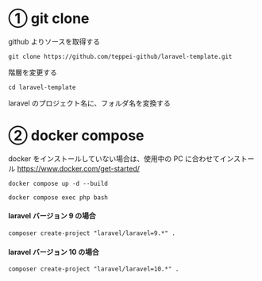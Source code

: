 # ① git clone

github よりソースを取得する

```
git clone https://github.com/teppei-github/laravel-template.git
```

階層を変更する

```
cd laravel-template
```

laravel のプロジェクト名に、フォルダ名を変換する

# ② docker compose

docker をインストールしていない場合は、使用中の PC に合わせてインストール
https://www.docker.com/get-started/

`docker compose up -d --build`

`docker compose exec php bash`

#### laravel バージョン 9 の場合

`composer create-project "laravel/laravel=9.*" .`

#### laravel バージョン 10 の場合

`composer create-project "laravel/laravel=10.*" .`
